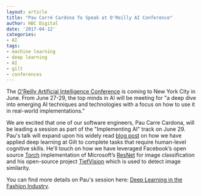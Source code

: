 ```yaml
---
layout: article
title: "Pau Carré Cardona To Speak at O'Reilly AI Conference"
author: HBC Digital
date: '2017-04-12'
categories:
- AI
tags:
- machine learning
- deep learning
- AI
- gilt
- conferences
---
```


The [O'Reilly Artificial Intelligence Conference](https://conferences.oreilly.com/artificial-intelligence/ai-ny) is coming to New York City in June. From June 27-29, the top minds in AI will be meeting for "a deep dive into emerging AI techniques and technologies with a focus on how to use it in real-world implementations." 

We are excited that one of our software engineers, Pau Carre Cardona, will be leading a session as part of the "Implementing AI" track on June 29. Pau's talk will expand upon his widely read [blog post](http://tech.gilt.com/machine/learning,/deep/learning/2016/12/22/deep-learning-at-gilt) on how we have applied deep learning at Gilt to complete tasks that require human-level cognitive skills. He'll touch on how we have leveraged Facebook’s open source [Torch](https://github.com/facebook/fb.resnet.torch) implementation of Microsoft’s [ResNet](https://arxiv.org/pdf/1512.03385v1) for image classification and his open-source project [TiefVision](https://github.com/paucarre/tiefvision) which is used to detect image similarity.

You can find more details on Pau's session here: [Deep Learning in the Fashion Industry](https://conferences.oreilly.com/artificial-intelligence/ai-ny/public/schedule/detail/59111).

